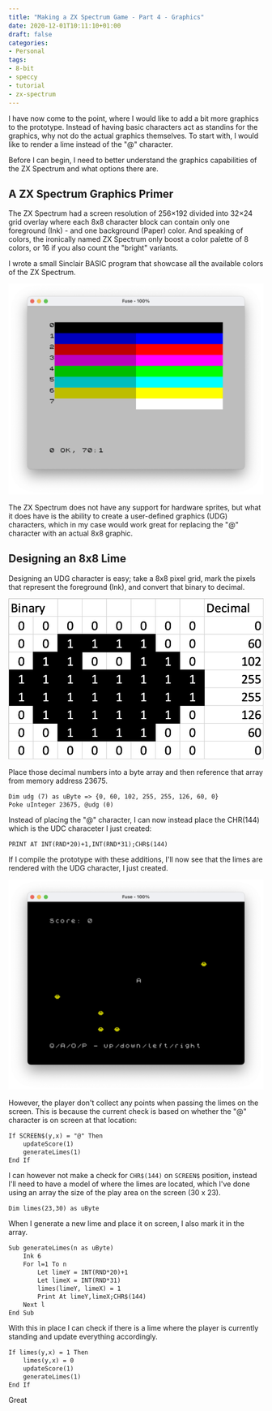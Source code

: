 ```yaml
---
title: "Making a ZX Spectrum Game - Part 4 - Graphics"
date: 2020-12-01T10:11:10+01:00
draft: false
categories:
- Personal
tags: 
- 8-bit
- speccy
- tutorial
- zx-spectrum
---
```


I have now come to the point, where I would like to add a bit more graphics to the prototype. Instead of having basic characters act as standins for the graphics, why not do the actual graphics themselves. To start with, I would like to render a lime instead of the "@" character.

Before I can begin, I need to better understand the graphics capabilities of the ZX Spectrum and what options there are.

## A ZX Spectrum Graphics Primer

The ZX Spectrum had a screen resolution of 256×192 divided into 32×24 grid overlay where each 8x8 character block can contain only one foreground (Ink) - and one background (Paper) color. And speaking of colors, the ironically named ZX Spectrum only boost a color palette of 8 colors, or 16 if you also count the "bright" variants.

I wrote a small Sinclair BASIC program that showcase all the available colors of the ZX Spectrum.

![Screenshot of all the 16 colors of the ZX Spectrum](/images/posts/colours.bas.png "Screenshot of all the 16 colors of the ZX Spectrum")

The ZX Spectrum does not have any support for hardware sprites, but what it does have is the ability to create a user-defined graphics (UDG) characters, which in my case would work great for replacing the "@" character with an actual 8x8 graphic.

## Designing an 8x8 Lime

Designing an UDG character is easy; take a 8x8 pixel grid, mark the pixels that represent the foreground (Ink), and convert that binary to decimal.

![Illustration of creating a UDG character](/images/posts/udg-lime.png "Illustration of creating a UDG character")

Place those decimal numbers into a byte array and then reference that array from memory address 23675.

```basic
Dim udg (7) as uByte => {0, 60, 102, 255, 255, 126, 60, 0}
Poke uInteger 23675, @udg (0)
```

Instead of placing the "@" character, I can now instead place the CHR(144) which is the UDC characeter I just created:

```basic
PRINT AT INT(RND*20)+1,INT(RND*31);CHR$(144)
```

If I compile the prototype with these additions, I'll now see that the limes are rendered with the UDG character, I just created.

![Screenshot of the prototype using UDG characters for graphics](/images/posts/prototype-4.png "Screenshot of the prototype using UDG characters for graphics")

However, the player don't collect any points when passing the limes on the screen. This is because the current check is based on whether the "@" character is on screen at that location:

```basic
If SCREEN$(y,x) = "@" Then
    updateScore(1)
    generateLimes(1)
End If
```
I can however not make a check for ```CHR$(144)``` on ```SCREEN$``` position, instead I'll need to have a model of where the limes are located, which I've done using an array the size of the play area on the screen (30 x 23).

```basic
Dim limes(23,30) as uByte
```

When I generate a new lime and place it on screen, I also mark it in the array.

```basic
Sub generateLimes(n as uByte)
    Ink 6
    For l=1 To n
        Let limeY = INT(RND*20)+1
        Let limeX = INT(RND*31)
        limes(limeY, limeX) = 1
        Print At limeY,limeX;CHR$(144)
    Next l
End Sub
```

With this in place I can check if there is a lime where the player is currently standing and update everything accordingly.

```basic
If limes(y,x) = 1 Then
    limes(y,x) = 0
    updateScore(1)
    generateLimes(1)
End If
```
Great


[1]: https://www.mojontwins.com/juegos_mojonos/fourspriter-1-0/
[2]: https://bitbucket.org/zxbasic/mojon-twins/src/master/lib/fourspriter/
[3]: https://www.mojontwins.com/juegos_mojonos/fourspriter-1-0/tutorial-de-zx-basic-fourspriter/

[4]: http://oldmachinery.blogspot.com/2014/04/zx-sprites.html
